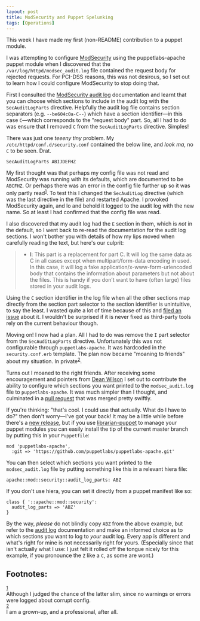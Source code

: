 ```yaml
---
layout: post
title: ModSecurity and Puppet Spelunking
tags: [Operations]
---
```


This week I have made my first (non-README) contribution to a puppet module.

I was attempting to configure [ModSecurity](https://github.com/SpiderLabs/ModSecurity) using the puppetlabs-apache puppet
module when I discovered that the `/var/log/httpd/modsec_audit.log` file
contained the request body for rejected requests. For PCI-DSS reasons, this
was not desirous, so I set out to learn how I could configure ModSecurity to
stop doing that.

First I consulted the [ModSecurity audit log](https://github.com/SpiderLabs/ModSecurity/wiki/Reference-Manual#SecAuditLogParts) documentation and learnt that you
can choose which sections to include in the audit log with the
`SecAuditLogParts` directive. Helpfully the audit log file contains section
separators (e.g. `--be604c0a-C--`) which have a section identifier&#x2014;in this
case `C`&#x2014;which corresponds to the "request body" part. So, all I had to do
was ensure that I removed `C` from the `SecAuditLogParts` directive. Simples!

There was just one *teeeny tiny* problem. My `/etc/httpd/conf.d/security.conf`
contained the below line, and *look ma*, no `C` to be seen. Drat.

    SecAuditLogParts ABIJDEFHZ

My first thought was that perhaps my config file was not read and ModSecurity
was running with its defaults, which are documented to be `ABCFHZ`. Or perhaps
there was an error in the config file further up so it was only partly read<sup><a id="fnr.1" class="footref" href="#fn.1">1</a></sup>.
To test this I changed the `SecAuditLog` directive (which was the last
directive in the file) and restarted Apache. I provoked ModSecurity again, and
lo and behold it logged to the audit log with the new name. So at least I had
confirmed that the config file was read.

I also discovered that my audit log had the `E` section in them, which is
*not* in the default, so I went back to re-read the documentation for the
audit log sections. I won't bother you with details of how my lips moved when
carefully reading the text, but here's our culprit:

> -   **I**: This part is a replacement for part C. It will log the same data as C in
>     all cases except when multipart/form-data encoding in used. In this case, it
>     will log a fake application/x-www-form-urlencoded body that contains the
>     information about parameters but not about the files. This is handy if you
>     don’t want to have (often large) files stored in your audit logs.

Using the `C` section identifier in the log file when all the other sections
map directly from the section part selector to the section identifier is
unintuitive, to say the least. I wasted quite a lot of time because of this
and [filed an issue](https://github.com/SpiderLabs/ModSecurity/issues/1089) about it. I wouldn't be surprised if it is never fixed as
third-party tools rely on the current behaviour though.

Moving on! I now had a plan. All I had to do was remove the `I` part selector
from the `SecAuditLogParts` directive. Unfortunately this was not configurable
through `puppetlabs-apache`. It was hardcoded in the `security.conf.erb`
template. The plan now became "moaning to friends" about my situation. In
private<sup><a id="fnr.2" class="footref" href="#fn.2">2</a></sup>.

Turns out I moaned to the right friends. After receiving some encouragement
and pointers from [Dean Wilson](http://unixdaemon.net) I set out to contribute the ability to configure
which sections you want printed to the `modsec_audit.log` file to
`puppetlabs-apache`. It was much simpler than I thought, and culminated in a
[pull request](https://github.com/puppetlabs/puppetlabs-apache/pull/1392) that was merged pretty swiftly.

If you're thinking: "that's cool. I could use that actually. What do I have to
do?" then don't worry&#x2014;I've got your back! It may be a little while before
there's a [new release](https://github.com/puppetlabs/puppetlabs-apache/releases), but if you use [librarian-puppet](http://bombasticmonkey.com/librarian-puppet/) to manage your puppet
modules you can easily install the tip of the current master branch by putting
this in your `Puppetfile`:

    mod 'puppetlabs-apache',
      :git => 'https://github.com/puppetlabs/puppetlabs-apache.git'

You can then select which sections you want printed to the `modsec_audit.log`
file by putting something like this in a relevant hiera file:

    apache::mod::security::audit_log_parts: ABZ

If you don't use hiera, you can set it directly from a puppet manifest like
so:

    class { '::apache::mod::security':
      audit_log_parts => 'ABZ'
    }

By the way, *please* do not blindly copy `ABZ` from the above example, but
refer to the [audit log](https://github.com/SpiderLabs/ModSecurity/wiki/ModSecurity-2-Data-Formats#audit-log) documentation and make an informed choice as to which
sections you want to log to *your* audit log. Every app is different and
what's right for mine is not necessarily right for yours. (Especially since
that isn't actually what I use: I just felt it rolled off the tongue nicely
for this example, if you pronounce the `Z` like a `C`, as some are wont.)

<div id="footnotes">
<h2 class="footnotes">Footnotes: </h2>
<div id="text-footnotes">

<div class="footdef"><sup><a id="fn.1" class="footnum" href="#fnr.1">1</a></sup> <div class="footpara">Although I judged the chance of the latter slim, since no warnings or
errors were logged about corrupt config.</div></div>

<div class="footdef"><sup><a id="fn.2" class="footnum" href="#fnr.2">2</a></sup> <div class="footpara">I am a grown-up, and a professional, after all.</div></div>


</div>
</div>

